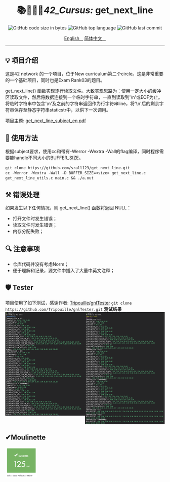 <h1 align="center">
	📚👨🏻‍💻<i>42_Cursus: </i>get_next_line
</h1>

<p align="center">
	<img alt="GitHub code size in bytes" src="https://img.shields.io/github/languages/code-size/srall123/get_next_line?color=lightblue&style=plastic&logo=42" />
	<img alt="GitHub top language" src="https://img.shields.io/github/languages/top/srall123/get_next_line?color=green&label=C%20language&logo=42&style=plastic" />
	<img alt="GitHub last commit" src="https://img.shields.io/github/last-commit/srall123/get_next_line?color=critical&logo=42&style=plastic" />
</p>
<p align="center">
	<a href="../README.md">English &nbsp;&nbsp;</a>
	<a href="./README_CN.md"> 简体中文 &nbsp;&nbsp; </a>
</p><hr>

## 💡 项目介绍
这是42 network 的一个项目，位于New curriculum第二个circle。这是非常重要的一个基础项目，同时也是Exam Rank03的题目。

get_next_line() 函数实现逐行读取文件。大致实现思路为：使用一定大小的缓冲区读取文件，然后将数据连接到一个临时字符串，一直到读取到'\n'或EOF为止。将临时字符串中包含'\n'及之前的字符串返回作为行字符串line，将'\n'后的剩余字符串保存至静态字符串staticstr中，以供下一次调用。

项目主题: [get_next_line_subject_en.pdf ](../en.subject.pdf)
## 🧰 使用方法
根据subject要求，使用cc和带有-Werror -Wextra -Wall的flag编译，同时程序需要能handle不同大小的BUFFER_SIZE。
```SHELL
git clone https://github.com/srall123/get_next_line.git
cc -Werror -Wextra -Wall -D BUFFER_SIZE=<size> get_next_line.c get_next_line_utils.c main.c && ./a.out
```

## ⚒️ 错误处理
如果发生以下任何情况，则 get_next_line() 函数将返回 NULL：

- 打开文件时发生错误；
- 读取文件时发生错误；
- 内存分配失败；

## 🔍 注意事项
- 仓库代码并没有考虑Norm；
- 便于理解和记录，源文件中插入了大量中英文注释；

## 🛡️ Tester
项目使用了如下测试，感谢作者:
[Tripouille/gnlTester](https://github.com/Tripouille/gnlTester) `git clone https://github.com/Tripouille/gnlTester.git`
<b>测试结果</b>
<img style="vertical-align: top;" decoding="async" src="./test_result.png" width="50%"><img style="vertical-align: top;" decoding="async" src="./test_result_bonus.png" width="50%">

## ✔︎Moulinette
<img decoding="async" src="./score.png" width="20%">
